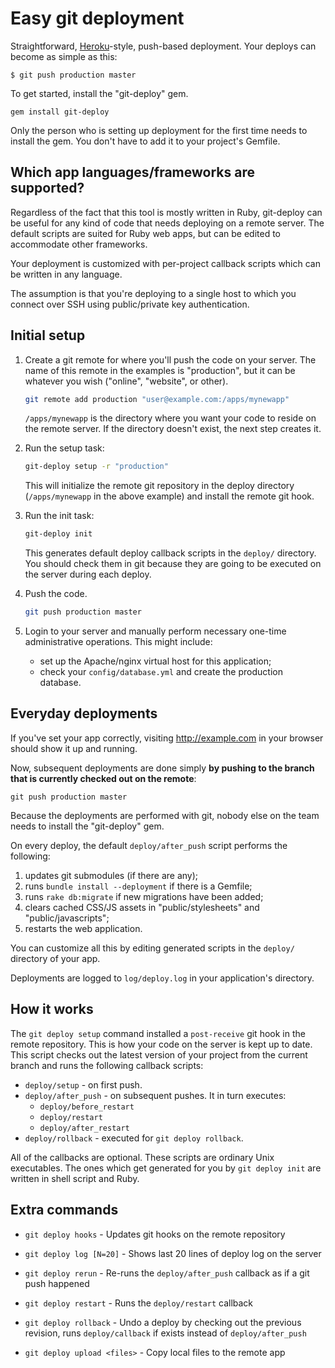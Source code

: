 Easy git deployment
===================

Straightforward, [Heroku][]-style, push-based deployment. Your deploys can become as simple as this:

    $ git push production master

To get started, install the "git-deploy" gem.

    gem install git-deploy

Only the person who is setting up deployment for the first time needs to install
the gem. You don't have to add it to your project's Gemfile.


Which app languages/frameworks are supported?
---------------------------------------------

Regardless of the fact that this tool is mostly written in Ruby, git-deploy can be useful for any kind of code that needs deploying on a remote server. The default scripts are suited for Ruby web apps, but can be edited to accommodate other frameworks.

Your deployment is customized with per-project callback scripts which can be written in any language.

The assumption is that you're deploying to a single host to which you connect over SSH using public/private key authentication.


Initial setup
-------------

1.  Create a git remote for where you'll push the code on your server. The name of this remote in the examples is "production", but it can be whatever you wish ("online", "website", or other).

    ```sh
    git remote add production "user@example.com:/apps/mynewapp"
    ```

    `/apps/mynewapp` is the directory where you want your code to reside on the
    remote server. If the directory doesn't exist, the next step creates it.

2.  Run the setup task:

    ```sh
    git-deploy setup -r "production"
    ```

    This will initialize the remote git repository in the deploy directory
    (`/apps/mynewapp` in the above example) and install the remote git hook.

3.  Run the init task:

    ```sh
    git-deploy init
    ```

    This generates default deploy callback scripts in the `deploy/` directory.
    You should check them in git because they are going to be executed on the
    server during each deploy.

4.  Push the code.

    ```sh
    git push production master
    ```

3.  Login to your server and manually perform necessary one-time administrative operations. This might include:
    * set up the Apache/nginx virtual host for this application;
    * check your `config/database.yml` and create the production database.


Everyday deployments
--------------------

If you've set your app correctly, visiting <http://example.com> in your browser
should show it up and running.

Now, subsequent deployments are done simply **by pushing to the branch that is
currently checked out on the remote**:

    git push production master

Because the deployments are performed with git, nobody else on the team needs to
install the "git-deploy" gem.

On every deploy, the default `deploy/after_push` script performs the following:

1. updates git submodules (if there are any);
2. runs `bundle install --deployment` if there is a Gemfile;
3. runs `rake db:migrate` if new migrations have been added;
4. clears cached CSS/JS assets in "public/stylesheets" and "public/javascripts";
5. restarts the web application.

You can customize all this by editing generated scripts in the `deploy/`
directory of your app.

Deployments are logged to `log/deploy.log` in your application's directory.


How it works
------------

The `git deploy setup` command installed a `post-receive` git hook in the remote
repository. This is how your code on the server is kept up to date. This script
checks out the latest version of your project from the current branch and
runs the following callback scripts:

* `deploy/setup` - on first push.
* `deploy/after_push` - on subsequent pushes. It in turn executes:
  * `deploy/before_restart`
  * `deploy/restart`
  * `deploy/after_restart`
* `deploy/rollback` - executed for `git deploy rollback`.

All of the callbacks are optional. These scripts are ordinary Unix executables.
The ones which get generated for you by `git deploy init` are written in shell
script and Ruby.


Extra commands
--------------

* `git deploy hooks` - Updates git hooks on the remote repository

* `git deploy log [N=20]` - Shows last 20 lines of deploy log on the server

* `git deploy rerun` - Re-runs the `deploy/after_push` callback as if a git push happened

* `git deploy restart` - Runs the `deploy/restart` callback

* `git deploy rollback` - Undo a deploy by checking out the previous revision,
  runs `deploy/callback` if exists instead of `deploy/after_push`

* `git deploy upload <files>` - Copy local files to the remote app



  [heroku]: http://heroku.com/
